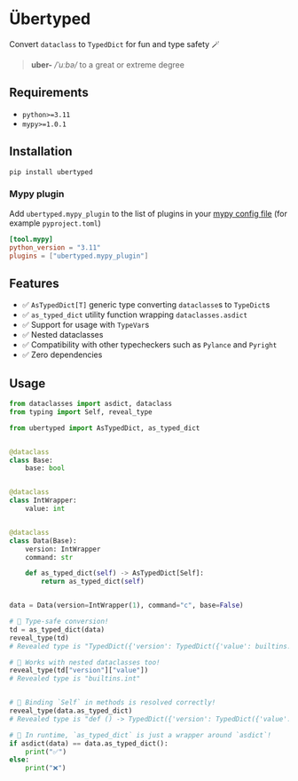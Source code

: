 # Übertyped

Convert `dataclass` to `TypedDict` for fun and type safety 🪄

> **uber-** _/ˈuːbə/_ to a great or extreme degree

## Requirements

- `python>=3.11`
- `mypy>=1.0.1`

## Installation

```shell
pip install ubertyped
```

### Mypy plugin

Add `ubertyped.mypy_plugin` to the list of plugins in your [mypy config file](https://mypy.readthedocs.io/en/latest/config_file.html)
(for example `pyproject.toml`)

```toml
[tool.mypy]
python_version = "3.11"
plugins = ["ubertyped.mypy_plugin"]
```

## Features

- ✅ `AsTypedDict[T]` generic type converting `dataclasse`s to `TypeDict`s
- ✅ `as_typed_dict` utility function wrapping `dataclasses.asdict`
- ✅ Support for usage with `TypeVar`s
- ✅ Nested dataclasses
- ✅ Compatibility with other typecheckers such as `Pylance` and `Pyright`
- ✅ Zero dependencies

## Usage

```python
from dataclasses import asdict, dataclass
from typing import Self, reveal_type

from ubertyped import AsTypedDict, as_typed_dict


@dataclass
class Base:
    base: bool


@dataclass
class IntWrapper:
    value: int


@dataclass
class Data(Base):
    version: IntWrapper
    command: str

    def as_typed_dict(self) -> AsTypedDict[Self]:
        return as_typed_dict(self)


data = Data(version=IntWrapper(1), command="c", base=False)

# 🎉 Type-safe conversion!
td = as_typed_dict(data)
reveal_type(td)
# Revealed type is "TypedDict({'version': TypedDict({'value': builtins.int}), 'command': builtins.str, 'base': builtins.bool})"

# 🎉 Works with nested dataclasses too!
reveal_type(td["version"]["value"])
# Revealed type is "builtins.int"


# 🎉 Binding `Self` in methods is resolved correctly!
reveal_type(data.as_typed_dict)
# Revealed type is "def () -> TypedDict({'version': TypedDict({'value': builtins.int}), 'command': builtins.str, 'base': builtins.bool})"

# 🎉 In runtime, `as_typed_dict` is just a wrapper around `asdict`!
if asdict(data) == data.as_typed_dict():
    print("✅")
else:
    print("❌")
```
